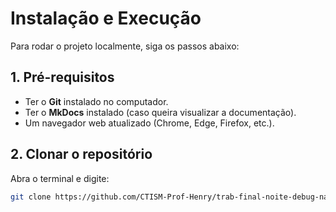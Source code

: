 # Instalação e Execução

Para rodar o projeto localmente, siga os passos abaixo:

## 1. Pré-requisitos
- Ter o **Git** instalado no computador.
- Ter o **MkDocs** instalado (caso queira visualizar a documentação).
- Um navegador web atualizado (Chrome, Edge, Firefox, etc.).

## 2. Clonar o repositório
Abra o terminal e digite:
```bash
git clone https://github.com/CTISM-Prof-Henry/trab-final-noite-debug-na-mente.git
